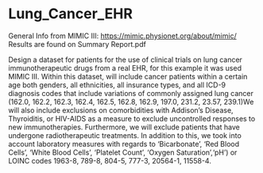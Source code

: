 # Lung_Cancer_EHR

General Info from MIMIC III: https://mimic.physionet.org/about/mimic/  <br/>
Results are found on Summary Report.pdf

Design a dataset for patients for the use of clinical trials on lung cancer immunotherapeutic drugs from a real EHR, for this example it was used MIMIC III. Within this dataset,  will include cancer patients within a certain age both genders, all ethnicities, all insurance types, and all ICD-9 diagnosis codes that include variations of commonly assigned lung cancer (162.0, 162.2, 162.3, 162.4, 162.5, 162.8, 162.9, 197.0, 231.2, 23.57, 239.1)We will also include exclusions on comorbidities with Addison’s Disease, Thyroiditis, or HIV-AIDS as a measure to exclude uncontrolled responses to new immunotherapies. Furthermore, we will exclude patients that have undergone radiotherapeutic treatments. In addition to this, we took into account laboratory measures with regards to ‘Bicarbonate’, ‘Red Blood Cells’, ‘White Blood Cells’, ‘Platelet Count’, ‘Oxygen Saturation’,‘pH’) or LOINC codes 1963-8, 789-8, 804-5, 777-3, 20564-1,
11558-4.
 
